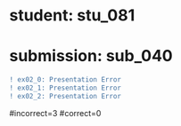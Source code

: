 # student: stu_081
# submission: sub_040

```diff
! ex02_0: Presentation Error
! ex02_1: Presentation Error
! ex02_2: Presentation Error
```
#incorrect=3
#correct=0
